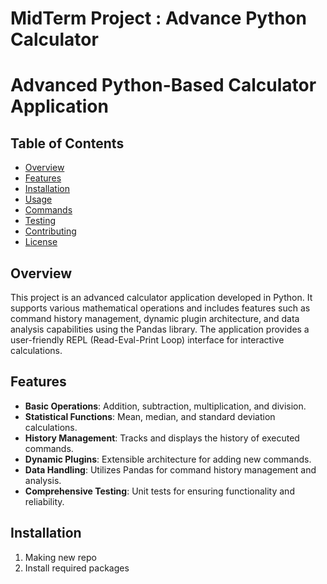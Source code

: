 # MidTerm Project : Advance Python Calculator

# Advanced Python-Based Calculator Application

## Table of Contents
- [Overview](#overview)
- [Features](#features)
- [Installation](#installation)
- [Usage](#usage)
- [Commands](#commands)
- [Testing](#testing)
- [Contributing](#contributing)
- [License](#license)

## Overview
This project is an advanced calculator application developed in Python. It supports various mathematical operations and includes features such as command history management, dynamic plugin architecture, and data analysis capabilities using the Pandas library. The application provides a user-friendly REPL (Read-Eval-Print Loop) interface for interactive calculations.

## Features
- **Basic Operations**: Addition, subtraction, multiplication, and division.
- **Statistical Functions**: Mean, median, and standard deviation calculations.
- **History Management**: Tracks and displays the history of executed commands.
- **Dynamic Plugins**: Extensible architecture for adding new commands.
- **Data Handling**: Utilizes Pandas for command history management and analysis.
- **Comprehensive Testing**: Unit tests for ensuring functionality and reliability.

## Installation
1. Making new repo
2. Install required packages
